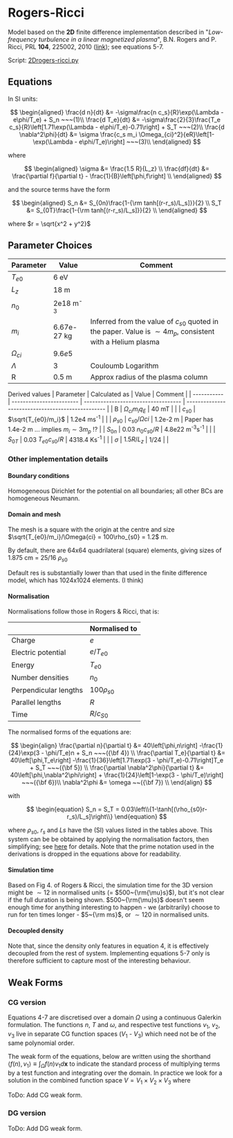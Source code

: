 # Rogers-Ricci

Model based on the **2D** finite difference implementation described in "*Low-frequency turbulence in a linear magnetized plasma*", B.N. Rogers and P. Ricci, PRL **104**, 225002, 2010 ([link](https://journals.aps.org/prl/abstract/10.1103/PhysRevLett.104.225002)); see equations 5-7.

Script: [2Drogers-ricci.py](../scripts/2Drogers-ricci.py)

## Equations

In SI units:

$$
\begin{aligned}
\frac{d n}{dt} &= -\sigma\frac{n c_s}{R}\exp(\Lambda - e\phi/T_e) + S_n ~~~(1)\\
\frac{d T_e}{dt} &= -\sigma\frac{2}{3}\frac{T_e c_s}{R}\left[1.71\exp(\Lambda - e\phi/T_e)-0.71\right] + S_T ~~~(2)\\
\frac{d \nabla^2\phi}{dt} &= \sigma \frac{c_s m_i \Omega_{ci}^2}{eR}\left[1-\exp(\Lambda - e\phi/T_e)\right] ~~~(3)\\
\end{aligned}
$$

where

$$
\begin{aligned}
\sigma &= \frac{1.5 R}{L_z} \\
\frac{df}{dt} &= \frac{\partial f}{\partial t} - \frac{1}{B}\left[\phi,f\right] \\
\end{aligned}
$$

and the source terms have the form

$$
\begin{aligned}
S_n &= S_{0n}\frac{1-{\rm tanh[(r-r_s)/L_s]}}{2} \\
S_T &= S_{0T}\frac{1-{\rm tanh[(r-r_s)/L_s]}}{2} \\
\end{aligned}
$$

where $r = \sqrt{x^2 + y^2}$

## Parameter Choices

| Parameter     | Value               | Comment                                                                                                         |
| ------------- | ------------------- | --------------------------------------------------------------------------------------------------------------- |
| $T_{e0}$      | 6 eV                |                                                                                                                 |
| $L_z$         | 18 m                |                                                                                                                 |
| $n_0$         | 2e18 m<sup>-3</sup> |                                                                                                                 |
| $m_i$         | 6.67e-27 kg         | Inferred from the value of $c_{s0}$ quoted in the paper. Value is $\sim 4 m_p$, consistent with a Helium plasma |
| $\Omega_{ci}$ | $9.6e5$             |                                                                                                                 |
| $\Lambda$     | 3                   | Couloumb Logarithm                                                                                              |
| R             | 0.5 m               | Approx radius of the plasma column                                                                              |

Derived values
| Parameter   | Calculated as            | Value                               | Comment                                           |
| ----------- | ------------------------ | ----------------------------------- | ------------------------------------------------- |
| B           | $\Omega_{ci} m_i q_E$    | 40 mT                               |                                                   |
| $c_{s0}$    | $\sqrt{T_{e0}/m_i}$      | 1.2e4 ms<sup>-1</sup>               |                                                   |
| $\rho_{s0}$ | $c_{s0}/\Omega{ci}$      | 1.2e-2 m                            | Paper has 1.4e-2 m ... implies $m_i\sim 3 m_p$ !? |
| $S_{0n}$    | 0.03 $n_0 c_{s0}/R$      | 4.8e22 m<sup>-3</sup>s<sup>-1</sup> |                                                   |
| $S_{0T}$    | 0.03 $T_{e0} c_{s0} / R$ | 4318.4 Ks<sup>-1</sup>              |                                                   |
| $\sigma$    | $1.5 R/L_z$              | 1/24                                |                                                   |

### Other implementation details

#### Boundary conditions
Homogeneous Dirichlet for the potential on all boundaries; all other BCs are homogeneous Neumann.


#### Domain and mesh

The mesh is a square with the origin at the centre and size $\sqrt{T_{e0}/m_i}/\Omega{ci} = 100\rho_{s0} = 1.2$ m.

By default, there are 64x64 quadrilateral (square) elements, giving sizes of 1.875 cm = 25/16 $\rho_{s0}$

Default res is substantially lower than that used in the finite difference model, which has 1024x1024 elements. (I think)

#### Normalisation

Normalisations follow those in Rogers & Ricci, that is:

|                       | Normalised to   |
| --------------------- | --------------- |
| Charge                | $e$             |
| Electric potential    | $e/T_{e0}$      |
| Energy                | $T_{e0}$        |
| Number densities      | $n_0$           |
| Perpendicular lengths | $100 \rho_{s0}$ |
| Parallel lengths      | $R$             |
| Time                  | $R/c_{S0}$      |


The normalised forms of the equations are:

$$
\begin{align}
\frac{\partial n}{\partial t} &= 40\left[\phi,n\right] -\frac{1}{24}\exp(3 - \phi/T_e)n + S_n  ~~~({\bf 4}) \\
\frac{\partial T_e}{\partial t} &= 40\left[\phi,T_e\right] -\frac{1}{36}\left[1.71\exp(3 - \phi/T_e)-0.71\right]T_e + S_T  ~~~({\bf 5}) \\
\frac{\partial  \nabla^2\phi}{\partial t} &= 40\left[\phi,\nabla^2\phi\right] + \frac{1}{24}\left[1-\exp(3 - \phi/T_e)\right] ~~~({\bf 6})\\
\nabla^2\phi &= \omega ~~({\bf 7}) \\
\end{align}
$$

with 

$$
\begin{equation}
S_n = S_T = 0.03\left\\{1-\tanh[(\rho_{s0}r-r_s)/L_s]\right\\}
\end{equation}
$$

where $\rho_{s0}$, $r_s$ and $Ls$ have the (SI) values listed in the tables above.
This system can be be obtained by applying the normalisation factors, then simplifying; see [here](./details/rogers-ricci-2d-normalised.md) for details. Note that the prime notation used in the derivations is dropped in the equations above for readability.

#### Simulation time

Based on Fig 4. of Rogers & Ricci, the simulation time for the 3D version might be $\sim 12$ in normalised units (= $500~{\rm{\mu}s}$), but it's not clear if the full duration is being shown. 
$500~{\rm{\mu}s}$ doesn't seem enough time for anything interesting to happen - we (arbitrarily) choose to run for ten times longer - $5~{\rm ms}$, or  $\sim 120$ in normalised units.

#### Decoupled density
Note that, since the density only features in equation 4, it is effectively decoupled from the rest of system. Implementing equations 5-7 only is therefore sufficient to capture most of the interesting behaviour.

## Weak Forms

### CG version

Equations 4-7 are discretised over a domain $\Omega$ using a continuous Galerkin formulation.
The functions $n$, $T$ and $\omega$, and respective test functions $v_1$, $v_2$, $v_3$ live in separate CG function spaces ($V_1$ - $V_3$) which need not be of the same polynomial order.

The weak form of the equations, below are written using the shorthand $\left< f(n), v_1 \right> \equiv \int_\Omega f(n) v_1 d\mathbf{x}$ to indicate the standard process of multiplying terms by a test function and integrating over the domain. In practice we look for a solution in the combined function space $V=V_1\times V_2\times V_3$ where

ToDo: Add CG weak form.

### DG version

ToDo: Add DG weak form.